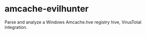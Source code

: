 # amcache-evilhunter
Parse and analyze a Windows Amcache.hve registry hive, VirusTotal integration.
